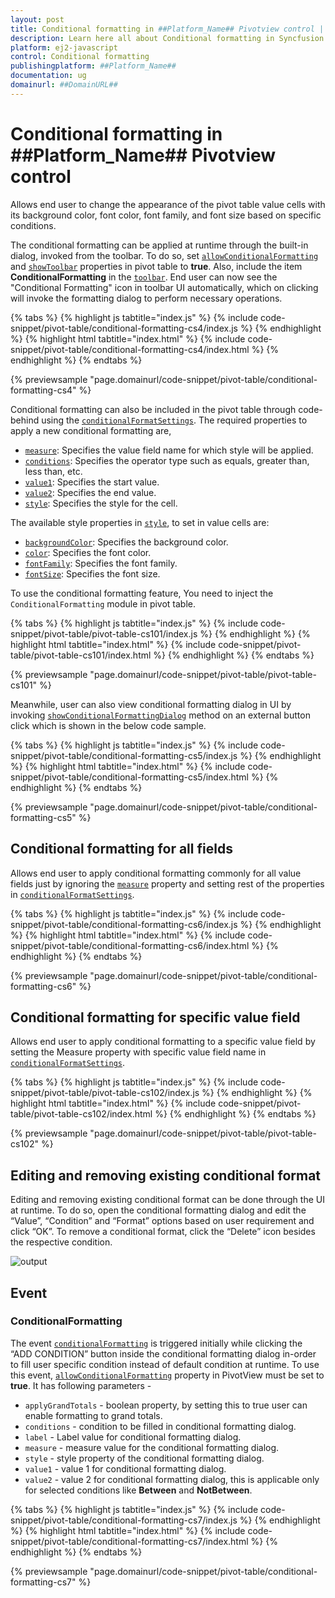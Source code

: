 ```yaml
---
layout: post
title: Conditional formatting in ##Platform_Name## Pivotview control | Syncfusion
description: Learn here all about Conditional formatting in Syncfusion ##Platform_Name## Pivotview control of Syncfusion Essential JS 2 and more.
platform: ej2-javascript
control: Conditional formatting 
publishingplatform: ##Platform_Name##
documentation: ug
domainurl: ##DomainURL##
---
```


# Conditional formatting in ##Platform_Name## Pivotview control

Allows end user to change the appearance of the pivot table value cells with its background color, font color, font family, and font size based on specific conditions.

The conditional formatting can be applied at runtime through the built-in dialog, invoked from the toolbar. To do so, set [`allowConditionalFormatting`](https://ej2.syncfusion.com/javascript/documentation/api/pivotview/#allowconditionalformatting) and [`showToolbar`](https://ej2.syncfusion.com/javascript/documentation/api/pivotview/#showToolbar) properties in pivot table to **true**. Also, include the item **ConditionalFormatting** in the [`toolbar`](https://ej2.syncfusion.com/javascript/documentation/api/pivotview/#toolbar). End user can now see the "Conditional Formatting" icon in toolbar UI automatically, which on clicking will invoke the formatting dialog to perform necessary operations.

{% tabs %}
{% highlight js tabtitle="index.js" %}
{% include code-snippet/pivot-table/conditional-formatting-cs4/index.js %}
{% endhighlight %}
{% highlight html tabtitle="index.html" %}
{% include code-snippet/pivot-table/conditional-formatting-cs4/index.html %}
{% endhighlight %}
{% endtabs %}
        
{% previewsample "page.domainurl/code-snippet/pivot-table/conditional-formatting-cs4" %}

Conditional formatting can also be included in the pivot table through code-behind using the [`conditionalFormatSettings`](https://ej2.syncfusion.com/javascript/documentation/api/pivotview/conditionalFormatSettingsModel/). The required properties to apply a new conditional formatting are,

* [`measure`](https://ej2.syncfusion.com/javascript/documentation/api/pivotview/conditionalFormatSettingsModel/#measure): Specifies the value field name for which style will be applied.
* [`conditions`](https://ej2.syncfusion.com/javascript/documentation/api/pivotview/conditionalFormatSettingsModel/#conditions): Specifies the operator type such as equals, greater than, less than, etc.
* [`value1`](https://ej2.syncfusion.com/javascript/documentation/api/pivotview/conditionalFormatSettingsModel/#value1): Specifies the start value.
* [`value2`](https://ej2.syncfusion.com/javascript/documentation/api/pivotview/conditionalFormatSettingsModel/#value2.html): Specifies the end value.
* [`style`](https://ej2.syncfusion.com/javascript/documentation/api/pivotview/conditionalFormatSettingsModel/#style): Specifies the style for the cell.

The available style properties in [`style`](https://ej2.syncfusion.com/javascript/documentation/api/pivotview/style/), to set in value cells are:

* [`backgroundColor`](https://ej2.syncfusion.com/javascript/documentation/api/pivotview/style/#backgroundcolor): Specifies the background color.
* [`color`](https://ej2.syncfusion.com/javascript/documentation/api/pivotview/style/#color): Specifies the font color.
* [`fontFamily`](https://ej2.syncfusion.com/javascript/documentation/api/pivotview/style/#fontfamily): Specifies the font family.
* [`fontSize`](https://ej2.syncfusion.com/javascript/documentation/api/pivotview/style/#fontsize): Specifies the font size.

To use the conditional formatting feature, You need to inject the `ConditionalFormatting` module in pivot table.

{% tabs %}
{% highlight js tabtitle="index.js" %}
{% include code-snippet/pivot-table/pivot-table-cs101/index.js %}
{% endhighlight %}
{% highlight html tabtitle="index.html" %}
{% include code-snippet/pivot-table/pivot-table-cs101/index.html %}
{% endhighlight %}
{% endtabs %}
        
{% previewsample "page.domainurl/code-snippet/pivot-table/pivot-table-cs101" %}

Meanwhile, user can also view conditional formatting dialog in UI by invoking [`showConditionalFormattingDialog`](https://ej2.syncfusion.com/javascript/documentation/api/pivotview/#showconditionalformattingdialog) method on an external button click which is shown in the below code sample.

{% tabs %}
{% highlight js tabtitle="index.js" %}
{% include code-snippet/pivot-table/conditional-formatting-cs5/index.js %}
{% endhighlight %}
{% highlight html tabtitle="index.html" %}
{% include code-snippet/pivot-table/conditional-formatting-cs5/index.html %}
{% endhighlight %}
{% endtabs %}
        
{% previewsample "page.domainurl/code-snippet/pivot-table/conditional-formatting-cs5" %}

## Conditional formatting for all fields

Allows end user to apply conditional formatting commonly for all value fields just by ignoring the [`measure`](https://ej2.syncfusion.com/javascript/documentation/api/pivotview/conditionalFormatSettingsModel/#measure) property and setting rest of the properties in [`conditionalFormatSettings`](https://ej2.syncfusion.com/javascript/documentation/api/pivotview/conditionalFormatSettingsModel/).

{% tabs %}
{% highlight js tabtitle="index.js" %}
{% include code-snippet/pivot-table/conditional-formatting-cs6/index.js %}
{% endhighlight %}
{% highlight html tabtitle="index.html" %}
{% include code-snippet/pivot-table/conditional-formatting-cs6/index.html %}
{% endhighlight %}
{% endtabs %}
        
{% previewsample "page.domainurl/code-snippet/pivot-table/conditional-formatting-cs6" %}

## Conditional formatting for specific value field

Allows end user to apply conditional formatting to a specific value field by setting the Measure property with specific value field name in [`conditionalFormatSettings`](https://ej2.syncfusion.com/javascript/documentation/api/pivotview/conditionalFormatSettingsModel/).

{% tabs %}
{% highlight js tabtitle="index.js" %}
{% include code-snippet/pivot-table/pivot-table-cs102/index.js %}
{% endhighlight %}
{% highlight html tabtitle="index.html" %}
{% include code-snippet/pivot-table/pivot-table-cs102/index.html %}
{% endhighlight %}
{% endtabs %}
        
{% previewsample "page.domainurl/code-snippet/pivot-table/pivot-table-cs102" %}

## Editing and removing existing conditional format

Editing and removing existing conditional format can be done through the UI at runtime. To do so, open the conditional formatting dialog and edit the “Value”, “Condition” and “Format” options based on user requirement and click “OK”. To remove a conditional format, click the “Delete” icon besides the respective condition.

![output](images/cformatting_remove.png)

## Event

### ConditionalFormatting

The event [`conditionalFormatting`](https://ej2.syncfusion.com/javascript/documentation/api/pivotview/#conditionalformatting) is triggered initially while clicking the “ADD CONDITION” button inside the conditional formatting dialog in-order to fill user specific condition instead of default condition at runtime. To use this event, [`allowConditionalFormatting`](https://ej2.syncfusion.com/javascript/documentation/api/pivotview/#allowconditionalformatting) property in PivotView must be set to **true**. It has following parameters -

* `applyGrandTotals` - boolean property, by setting this to true user can enable formatting to grand totals.
* `conditions` - condition to be filled in conditional formatting dialog.
* `label` - Label value for conditional formatting dialog.
* `measure` - measure value for the conditional formatting dialog.
* `style` - style property of the conditional formatting dialog.
* `value1` - value 1 for conditional formatting dialog.
* `value2` - value 2 for conditional formatting dialog, this is applicable only for selected conditions like **Between** and **NotBetween**.

{% tabs %}
{% highlight js tabtitle="index.js" %}
{% include code-snippet/pivot-table/conditional-formatting-cs7/index.js %}
{% endhighlight %}
{% highlight html tabtitle="index.html" %}
{% include code-snippet/pivot-table/conditional-formatting-cs7/index.html %}
{% endhighlight %}
{% endtabs %}
        
{% previewsample "page.domainurl/code-snippet/pivot-table/conditional-formatting-cs7" %}